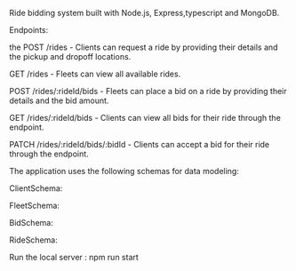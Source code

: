 Ride bidding system built with Node.js, Express,typescript and MongoDB.

Endpoints:

the POST /rides - Clients can request a ride by providing their details and the pickup and dropoff locations.

GET /rides - Fleets can view all available rides.

POST /rides/:rideId/bids - Fleets can place a bid on a ride by providing their details and the bid amount.

GET /rides/:rideId/bids - Clients can view all bids for their ride through the  endpoint.

PATCH /rides/:rideId/bids/:bidId - Clients can accept a bid for their ride through the  endpoint.

The application uses the following schemas for data modeling:

ClientSchema: 

FleetSchema: 

BidSchema: 

RideSchema: 

Run the local server : npm run start